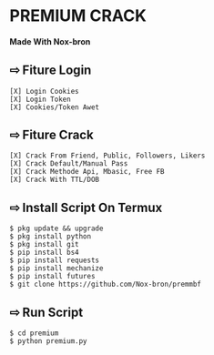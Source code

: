 # PREMIUM CRACK
#### Made With Nox-bron  

## ⇨  Fiture Login
```
[X] Login Cookies  
[X] Login Token  
[X] Cookies/Token Awet  
```
## ⇨  Fiture Crack
```
[X] Crack From Friend, Public, Followers, Likers    
[X] Crack Default/Manual Pass  
[X] Crack Methode Api, Mbasic, Free FB  
[X] Crack With TTL/DOB  
```
## ⇨  Install Script On Termux
```
$ pkg update && upgrade  
$ pkg install python  
$ pkg install git  
$ pip install bs4  
$ pip install requests  
$ pip install mechanize  
$ pip install futures   
$ git clone https://github.com/Nox-bron/premmbf  
```
## ⇨  Run Script
```
$ cd premium  
$ python premium.py  
```
